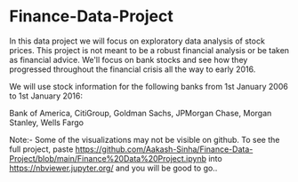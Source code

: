 # Finance-Data-Project
In this data project we will focus on exploratory data analysis of stock prices. This project is not meant to be a robust financial analysis or be taken as financial advice. We'll focus on bank stocks and see how they progressed throughout the financial crisis all the way to early 2016.


We will use stock information for the following banks from 1st January 2006 to 1st January 2016:

Bank of America,
CitiGroup,
Goldman Sachs,
JPMorgan Chase,
Morgan Stanley,
Wells Fargo


Note:-
Some of the visualizations may not be visible on github. To see the full project, paste https://github.com/Aakash-Sinha/Finance-Data-Project/blob/main/Finance%20Data%20Project.ipynb into https://nbviewer.jupyter.org/ and you will be good to go..
